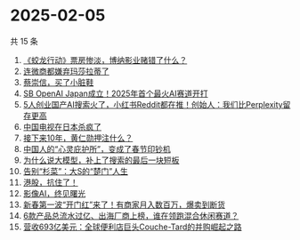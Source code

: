 # 2025-02-05

共 15 条

<!-- BEGIN 36KR -->
<!-- 最后更新时间 2025-02-05 01:20:21 +0800 -->
1. [《蛟龙行动》票房惨淡，博纳影业赌错了什么？](https://36kr.com/p/3151033529244424)
1. [连微商都嫌弃玛莎拉蒂了](https://36kr.com/p/3150486166264321)
1. [蔡崇信，买了小脏鞋](https://36kr.com/p/3150583108836101)
1. [SB OpenAI Japan成立！2025年首个最火AI赛道开打](https://36kr.com/p/3150926253841157)
1. [5人创业国产AI搜索火了，小红书Reddit都在推！创始人：我们比Perplexity留存更高](https://36kr.com/p/3150362969135616)
1. [中国电视在日本杀疯了](https://36kr.com/p/3150288715136772)
1. [​接下来10年，黄仁勋押注什么？](https://36kr.com/p/3151007619897859)
1. [中国人的“心灵庇护所”，变成了春节印钞机](https://36kr.com/p/3150475103787523)
1. [为什么说大模型，补上了搜索的最后一块短板](https://36kr.com/p/3150742944520709)
1. [告别“杉菜”：大S的“楚门”人生](https://36kr.com/p/3150973064649475)
1. [港股，抗住了！](https://36kr.com/p/3150770407365382)
1. [影像AI，终见曙光](https://36kr.com/p/3150138720148225)
1. [新春第一波“开门红”来了！有商家月入数百万，爆卖到断货](https://36kr.com/p/3150905669589768)
1. [6款产品总流水过亿、出海厂商上榜，谁在领跑混合休闲赛道？](https://36kr.com/p/3150908723452672)
1. [营收693亿美元：全球便利店巨头Couche-Tard的并购崛起之路](https://36kr.com/p/3150166721124869)
<!-- END 36KR -->